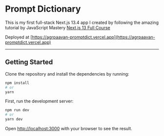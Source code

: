 # Prompt Dictionary

This is my first full-stack Next.js 13.4 app I created by following the amazing tutorial by JavaScript Mastery [Next.js 13 Full Course](https://www.youtube.com/watch?v=wm5gMKuwSYk)

Deployed at [https://agrpaavan-promptdict.vercel.app](https://agrpaavan-promptdict.vercel.app)

---

## Getting Started

Clone the repository and install the dependencies by running:

```bash
npm install
# or
yarn
```

First, run the development server:

```bash
npm run dev
# or
yarn dev
```

Open [http://localhost:3000](http://localhost:3000) with your browser to see the result.
